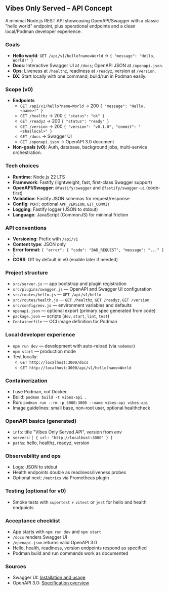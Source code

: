 ## Vibes Only Served – API Concept

A minimal Node.js REST API showcasing OpenAPI/Swagger with a classic "hello world" endpoint, plus operational endpoints and a clean local/Podman developer experience.

### Goals
- **Hello world**: `GET /api/v1/hello?name=World` → `{ "message": "Hello, World!" }`
- **Docs**: Interactive Swagger UI at `/docs`; OpenAPI JSON at `/openapi.json`.
- **Ops**: Liveness at `/healthz`, readiness at `/readyz`, version at `/version`.
- **DX**: Start locally with one command; build/run in Podman easily.

### Scope (v0)
- **Endpoints**
  - `GET /api/v1/hello?name=World` → 200 `{ "message": "Hello, <name>!" }`
  - `GET /healthz` → 200 `{ "status": "ok" }`
  - `GET /readyz` → 200 `{ "status": "ready" }`
  - `GET /version` → 200 `{ "version": "v0.1.0", "commit": "<sha|local>" }`
  - `GET /docs` → Swagger UI
  - `GET /openapi.json` → OpenAPI 3.0 document
- **Non-goals (v0)**: Auth, database, background jobs, multi-service orchestration.

### Tech choices
- **Runtime**: Node.js 22 LTS
- **Framework**: Fastify (lightweight, fast, first-class Swagger support)
- **OpenAPI/Swagger**: `@fastify/swagger` and `@fastify/swagger-ui` (code-first)
- **Validation**: Fastify JSON schemas for request/response
- **Config**: `PORT`; optional `APP_VERSION`, `GIT_COMMIT`
- **Logging**: Fastify logger (JSON to stdout)
- **Language**: JavaScript (CommonJS) for minimal friction

### API conventions
- **Versioning**: Prefix with `/api/v1`
- **Content type**: JSON only
- **Error format**: `{ "error": { "code": "BAD_REQUEST", "message": "..." } }`
- **CORS**: Off by default in v0 (enable later if needed)

### Project structure
- `src/server.js` — app bootstrap and plugin registration
- `src/plugins/swagger.js` — OpenAPI and Swagger UI configuration
- `src/routes/hello.js` — `GET /api/v1/hello`
- `src/routes/health.js` — `GET /healthz`, `GET /readyz`, `GET /version`
- `src/config/env.js` — environment variables and defaults
- `openapi.json` — optional export (primary spec generated from code)
- `package.json` — scripts (`dev`, `start`, `lint`, `test`)
- `Containerfile` — OCI image definition for Podman

### Local developer experience
- `npm run dev` — development with auto-reload (via `nodemon`)
- `npm start` — production mode
- Test locally:
  - `GET http://localhost:3000/docs`
  - `GET http://localhost:3000/api/v1/hello?name=World`

### Containerization
- I use Podman, not Docker.
- Build: `podman build -t vibes-api .`
- Run: `podman run --rm -p 3000:3000 --name vibes-api vibes-api`
- Image guidelines: small base, non-root user, optional healthcheck

### OpenAPI basics (generated)
- `info`: title "Vibes Only Served API", version from env
- `servers`: `[ { url: "http://localhost:3000" } ]`
- `paths`: hello, healthz, readyz, version

### Observability and ops
- Logs: JSON to stdout
- Health endpoints double as readiness/liveness probes
- Optional next: `/metrics` via Prometheus plugin

### Testing (optional for v0)
- Smoke tests with `supertest` + `vitest` or `jest` for hello and health endpoints

### Acceptance checklist
- App starts with `npm run dev` and `npm start`
- `/docs` renders Swagger UI
- `/openapi.json` returns valid OpenAPI 3.0
- Hello, health, readiness, version endpoints respond as specified
- Podman build and run commands work as documented

### Sources
- Swagger UI: [Installation and usage](https://swagger.io/docs/open-source-tools/swagger-ui/usage/installation/)
- OpenAPI 3.0: [Specification overview](https://swagger.io/docs/specification/v3_0/about/)
